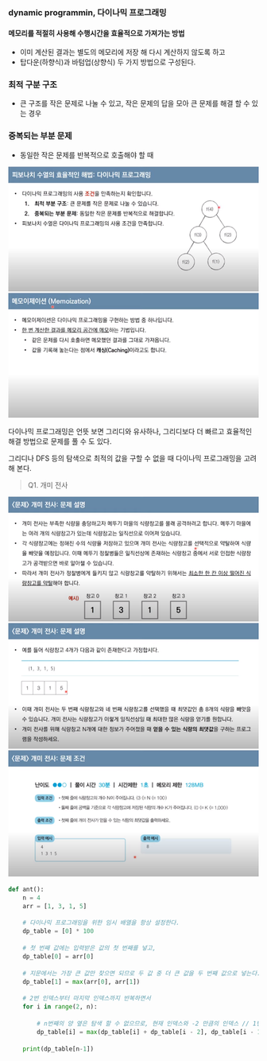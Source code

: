 ### dynamic programmin, 다이나믹 프로그래밍
#### 메모리를 적절히 사용해 수행시간을 효율적으로 가져가는 방법
- 이미 계산된 결과는 별도의 메모리에 저장 해 다시 계산하지 않도록 하고
- 탑다운(하향식)과 바텀업(상향식) 두 가지 방법으로 구성된다.

### 최적 구분 구조
- 큰 구조를 작은 문제로 나눌 수 있고, 작은 문제의 답을 모아 큰 문제를 해결 할 수 있는 경우

### 중복되는 부분 문제
- 동일한 작은 문제를 반복적으로 호출해야 할 때

![dynamic_main.png](dynamic_main.png)
![dynamic_memoization.png](dynamic_memoization.png)

다이나믹 프로그래밍은 언뜻 보면 그리디와 유사하나, 그리디보다 더 빠르고 효율적인 해결 방법으로 문제를 풀 수 도 있다.

그리디나 DFS 등의 탐색으로 최적의 값을 구할 수 없을 때 다이나믹 프로그래밍을 고려 해 본다.

> Q1. 개미 전사

![dynamic1.png](dynamic1.png)
![dynamic2.png](dynamic2.png)
![dynamic3.png](dynamic3.png)

```python
def ant():
    n = 4
    arr = [1, 3, 1, 5]

    # 다이나믹 프로그래밍을 위한 임시 배열을 항상 설정한다.
    dp_table = [0] * 100

    # 첫 번째 값에는 입력받은 값의 첫 번째를 넣고,
    dp_table[0] = arr[0]
    
    # 지문에서는 가장 큰 값만 찾으면 되므로 두 값 중 더 큰 값을 두 번째 값으로 넣는다.
    dp_table[1] = max(arr[0], arr[1])

    # 2번 인덱스부터 마지막 인덱스까지 반복하면서
    for i in range(2, n):
        
        # n번째의 양 옆은 탐색 할 수 없으므로, 현재 인덱스와 -2 만큼의 인덱스 // 1번째 전의 인덱스를 비교 해 큰 값을 넣는다.
        dp_table[i] = max(dp_table[i] + dp_table[i - 2], dp_table[i - 1])

    print(dp_table[n-1])
```



